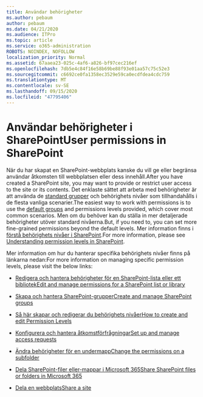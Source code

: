 ```yaml
---
title: Användar behörigheter
ms.author: pebaum
author: pebaum
ms.date: 04/21/2020
ms.audience: ITPro
ms.topic: article
ms.service: o365-administration
ROBOTS: NOINDEX, NOFOLLOW
localization_priority: Normal
ms.assetid: 67aaea23-025c-4af6-a826-bf97cec216ef
ms.openlocfilehash: 7db5e4c84f16e58b69be88f93e01aa57c75c52e3
ms.sourcegitcommit: c6692ce0fa1358ec3529e59ca0ecdfdea4cdc759
ms.translationtype: MT
ms.contentlocale: sv-SE
ms.lasthandoff: 09/15/2020
ms.locfileid: "47795406"
---
```

# <a name="user-permissions-in-sharepoint"></a><span data-ttu-id="67b82-102">Användar behörigheter i SharePoint</span><span class="sxs-lookup"><span data-stu-id="67b82-102">User permissions in SharePoint</span></span>

<span data-ttu-id="67b82-103">När du har skapat en SharePoint-webbplats kanske du vill ge eller begränsa användar åtkomsten till webbplatsen eller dess innehåll.</span><span class="sxs-lookup"><span data-stu-id="67b82-103">After you have created a SharePoint site, you may want to provide or restrict user access to the site or its contents.</span></span> <span data-ttu-id="67b82-104">Det enklaste sättet att arbeta med behörigheter är att använda de [standard grupper](https://docs.microsoft.com/sharepoint/default-sharepoint-groups) och behörighets nivåer som tillhandahålls i de flesta vanliga scenarier.</span><span class="sxs-lookup"><span data-stu-id="67b82-104">The easiest way to work with permissions is to use the [default groups](https://docs.microsoft.com/sharepoint/default-sharepoint-groups) and permissions levels provided, which cover most common scenarios.</span></span> <span data-ttu-id="67b82-105">Men om du behöver kan du ställa in mer detaljerade behörigheter utöver standard nivåerna.</span><span class="sxs-lookup"><span data-stu-id="67b82-105">But, if you need to, you can set more fine-grained permissions beyond the default levels.</span></span> <span data-ttu-id="67b82-106">Mer information finns i [förstå behörighets nivåer i SharePoint](https://docs.microsoft.com/sharepoint/understanding-permission-levels).</span><span class="sxs-lookup"><span data-stu-id="67b82-106">For more information, please see [Understanding permission levels in SharePoint](https://docs.microsoft.com/sharepoint/understanding-permission-levels).</span></span>

<span data-ttu-id="67b82-107">Mer information om hur du hanterar specifika behörighets nivåer finns på länkarna nedan:</span><span class="sxs-lookup"><span data-stu-id="67b82-107">For more information on managing specific permission levels, please visit the below links:</span></span>

- [<span data-ttu-id="67b82-108">Redigera och hantera behörigheter för en SharePoint-lista eller ett bibliotek</span><span class="sxs-lookup"><span data-stu-id="67b82-108">Edit and manage permissions for a SharePoint list or library</span></span>](https://support.office.com/article/customize-permissions-for-a-sharepoint-list-or-library-02d770f3-59eb-4910-a608-5f84cc297782)

- [<span data-ttu-id="67b82-109">Skapa och hantera SharePoint-grupper</span><span class="sxs-lookup"><span data-stu-id="67b82-109">Create and manage SharePoint groups</span></span>](https://docs.microsoft.com/sharepoint/customize-sharepoint-site-permissions)

- [<span data-ttu-id="67b82-110">Så här skapar och redigerar du behörighets nivåer</span><span class="sxs-lookup"><span data-stu-id="67b82-110">How to create and edit Permission Levels</span></span>](https://docs.microsoft.com/sharepoint/how-to-create-and-edit-permission-levels)

- [<span data-ttu-id="67b82-111">Konfigurera och hantera åtkomstförfrågningar</span><span class="sxs-lookup"><span data-stu-id="67b82-111">Set up and manage access requests</span></span>](https://support.office.com/article/set-up-and-manage-access-requests-94b26e0b-2822-49d4-929a-8455698654b3)

- [<span data-ttu-id="67b82-112">Ändra behörigheter för en undermapp</span><span class="sxs-lookup"><span data-stu-id="67b82-112">Change the permissions on a subfolder</span></span>](https://support.office.com/article/change-the-permissions-on-a-subfolder-5427bd7c-f20a-4f75-8cf2-5359dd45a1a6)

- [<span data-ttu-id="67b82-113">Dela SharePoint-filer eller-mappar i Microsoft 365</span><span class="sxs-lookup"><span data-stu-id="67b82-113">Share SharePoint files or folders in Microsoft 365</span></span>](https://support.office.com/article/share-sharepoint-files-or-folders-1fe37332-0f9a-4719-970e-d2578da4941c)

- [<span data-ttu-id="67b82-114">Dela en webbplats</span><span class="sxs-lookup"><span data-stu-id="67b82-114">Share a site</span></span>](https://support.office.com/article/share-a-site-958771a8-d041-4eb8-b51c-afea2eae3658)
